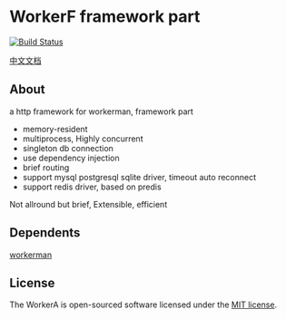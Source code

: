 # WorkerF framework part

[![Build Status](https://travis-ci.org/wazsmwazsm/WorkerF.svg?branch=master)](https://travis-ci.org/wazsmwazsm/WorkerF)

[中文文档](https://github.com/wazsmwazsm/WorkerF/blob/master/README_CN.md  "中文文档")

## About

  a http framework for workerman, framework part

  - memory-resident
  - multiprocess, Highly concurrent
  - singleton db connection
  - use dependency injection
  - brief routing
  - support mysql postgresql sqlite driver, timeout auto reconnect
  - support redis driver, based on predis

  Not allround but brief, Extensible, efficient

## Dependents
  [workerman](http://www.workerman.net/ "workerman")

## License

The WorkerA is open-sourced software licensed under the [MIT license](http://opensource.org/licenses/MIT).
